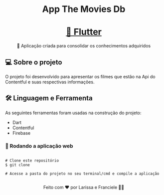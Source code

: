 <h1 align="center">App The Movies Db</h1>

<h1 align="center">
    <a href="https://www.flutter.dev/">🔗 Flutter</a>
</h1>
<p align="center">🚀 Aplicação criada para consolidar os conhecimentos adquiridos</p>

## 💻 Sobre o projeto

O projeto foi desenvolvido para apresentar os filmes que estão na Api do Contentful e suas respectivas informações.

## 🛠 Linguagem e Ferramenta

As seguintes ferramentas foram usadas na construção do projeto:

- Dart
- Contentful
- Firebase

### 🧭 Rodando a aplicação web

```

# Clone este repositório
$ git clone

# Acesse a pasta do projeto no seu terminal/cmd e compile a aplicação


```

<p align="center">Feito com ❤️ por Larissa e Franciele 👋🏽
